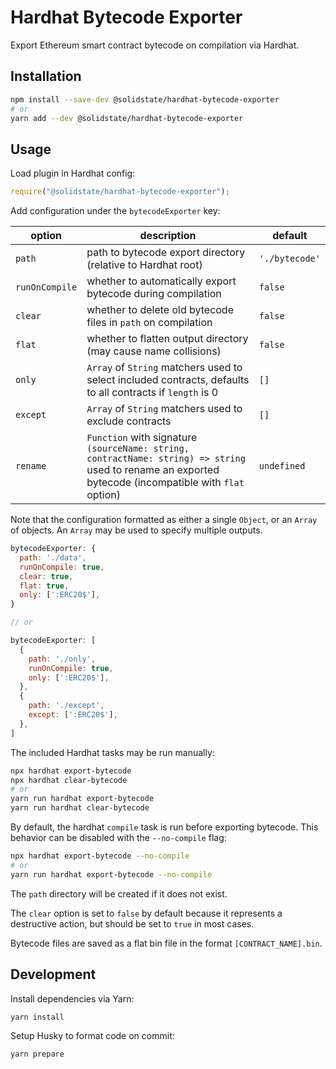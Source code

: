# Hardhat Bytecode Exporter

Export Ethereum smart contract bytecode on compilation via Hardhat.

## Installation

```bash
npm install --save-dev @solidstate/hardhat-bytecode-exporter
# or
yarn add --dev @solidstate/hardhat-bytecode-exporter
```

## Usage

Load plugin in Hardhat config:

```javascript
require("@solidstate/hardhat-bytecode-exporter");
```

Add configuration under the `bytecodeExporter` key:

| option         | description                                                                                                                                            | default        |
| -------------- | ------------------------------------------------------------------------------------------------------------------------------------------------------ | -------------- |
| `path`         | path to bytecode export directory (relative to Hardhat root)                                                                                           | `'./bytecode'` |
| `runOnCompile` | whether to automatically export bytecode during compilation                                                                                            | `false`        |
| `clear`        | whether to delete old bytecode files in `path` on compilation                                                                                          | `false`        |
| `flat`         | whether to flatten output directory (may cause name collisions)                                                                                        | `false`        |
| `only`         | `Array` of `String` matchers used to select included contracts, defaults to all contracts if `length` is 0                                             | `[]`           |
| `except`       | `Array` of `String` matchers used to exclude contracts                                                                                                 | `[]`           |
| `rename`       | `Function` with signature `(sourceName: string, contractName: string) => string` used to rename an exported bytecode (incompatible with `flat` option) | `undefined`    |

Note that the configuration formatted as either a single `Object`, or an `Array` of objects. An `Array` may be used to specify multiple outputs.

```javascript
bytecodeExporter: {
  path: './data',
  runOnCompile: true,
  clear: true,
  flat: true,
  only: [':ERC20$'],
}

// or

bytecodeExporter: [
  {
    path: './only',
    runOnCompile: true,
    only: [':ERC20$'],
  },
  {
    path: './except',
    except: [':ERC20$'],
  },
]
```

The included Hardhat tasks may be run manually:

```bash
npx hardhat export-bytecode
npx hardhat clear-bytecode
# or
yarn run hardhat export-bytecode
yarn run hardhat clear-bytecode
```

By default, the hardhat `compile` task is run before exporting bytecode. This behavior can be disabled with the `--no-compile` flag:

```bash
npx hardhat export-bytecode --no-compile
# or
yarn run hardhat export-bytecode --no-compile
```

The `path` directory will be created if it does not exist.

The `clear` option is set to `false` by default because it represents a destructive action, but should be set to `true` in most cases.

Bytecode files are saved as a flat bin file in the format `[CONTRACT_NAME].bin`.

## Development

Install dependencies via Yarn:

```bash
yarn install
```

Setup Husky to format code on commit:

```bash
yarn prepare
```
